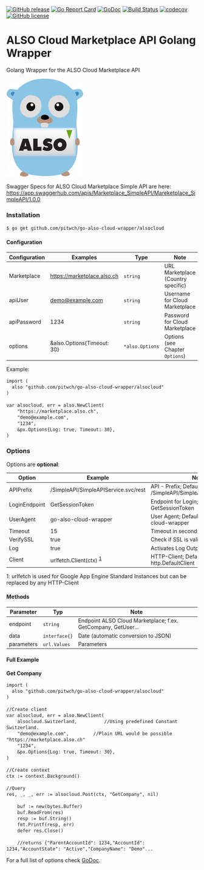[![GitHub release](https://img.shields.io/github/tag/pitwch/go-also-cloud-wrapper.svg?label=latest&colorB=orange)](https://github.com/pitwch/go-also-cloud-wrapper/releases/latest)
[![Go Report Card](https://goreportcard.com/badge/github.com/pitwch/go-also-cloud-wrapper)](https://goreportcard.com/report/github.com/pitwch/go-also-cloud-wrapper)
[![GoDoc](https://godoc.org/github.com/pitwch/go-also-cloud-wrapper/alsocloud?status.svg)](https://godoc.org/github.com/pitwch/go-also-cloud-wrapper/alsocloud)
[![Build Status](https://travis-ci.org/pitwch/go-also-cloud-wrapper.svg?branch=master)](https://travis-ci.org/pitwch/go-also-cloud-wrapper)
[![codecov](https://codecov.io/gh/pitwch/go-also-cloud-wrapper/branch/master/graph/badge.svg)](https://codecov.io/gh/pitwch/go-also-cloud-wrapper)
[![GitHub license](https://img.shields.io/github/license/pitwch/go-also-cloud-wrapper.svg)](https://github.com/pitwch/go-also-cloud-wrapper/blob/master/LICENSE)

# ALSO Cloud Marketplace API Golang Wrapper

Golang Wrapper for the ALSO Cloud Marketplace API


![alt text](https://raw.githubusercontent.com/pitwch/go-also-cloud-wrapper/master/assets/img/gopher-also.png "ALSO Cloud Marketplace API Golang Wrapper")

Swagger Specs for ALSO Cloud Marketplace Simple API are here:
https://app.swaggerhub.com/apis/Marketplace_SimpleAPI/Mareketplace_SimpleAPI/1.0.0

### Installation

```bash
$ go get github.com/pitwch/go-also-cloud-wrapper/alsocloud
```


#### Configuration


| Configuration | Examples                    | Type            | Note                                  |
|---------------|-----------------------------|-----------------|---------------------------------------|
| Marketplace   | https://marketplace.also.ch | `string`        | URL Marketplace (Country specific)    |
| apiUser       | demo@example.com            | `string`        | Username for Cloud Marketplace        |
| apiPassword   | 1234                        | `string`        | Password for Cloud Marketplace        |
| options       | &also.Options{Timeout: 30}  | `*also.Options` | Options (see Chapter `Options`)       |


Example:

```golang
import (
  also "github.com/pitwch/go-also-cloud-wrapper/alsocloud"
)

var alsocloud, err = also.NewClient(
	"https://marketplace.also.ch",
	"demo@example.com",
	"1234",
	&px.Options{Log: true, Timeout: 30},
)
```


### Options

Options are **optional**:

| Option        | Example                              | Note                                                         |
|---------------|--------------------------------------|--------------------------------------------------------------|
| APIPrefix     | /SimpleAPI/SimpleAPIService.svc/rest | API - Prefix; Default = /SimpleAPI/SimpleAPIService.svc/rest |
| LoginEndpoint | GetSessionToken                      | Endpoint for Login; Default = GetSessionToken                |
| UserAgent     | go-also-cloud-wrapper                | User Agent; Default = go-also-cloud-wrapper                  |
| Timeout       | 15                                   | Timeout in seconds                                           |
| VerifySSL     | true                                 | Check if SSL is valid                                        |
| Log           | true                                 | Activates Log Output; Default = false                        |
| Client        | urlfetch.Client(ctx) <sup>[1](#urlfetch)</sup>                | HTTP-Client; Default = http.DefaultClient                    |

<a name="urlfetch">1</a>: urlfetch is used for Google App Engine Standard Instances but can be replaced by any HTTP-Client



#### Methods


| Parameter  | Typ           | Note                                                          |
|------------|---------------|---------------------------------------------------------------|
| endpoint   | `string`      | Endpoint ALSO Cloud Marketplace; f.ex. GetCompany, GetUser... |
| data       | `interface{}` | Date (automatic conversion to JSON)                           |
| parameters | `url.Values`  | Parameters                                                    |


#### Full Example

**Get Company**

```golang
import (
  also "github.com/pitwch/go-also-cloud-wrapper/alsocloud"
)

//Create client
var alsocloud, err = also.NewClient(
	alsocloud.Switzerland,			//Using predefined Constant Switzerland.  
	"demo@example.com",			//Plain URL would be possible "https://marketplace.also.ch"
	"1234",
	&px.Options{Log: true, Timeout: 30},
)

//Create context
ctx := context.Background()

//Query
res, _, _, err := alsocloud.Post(ctx, "GetCompany", nil)

	buf := new(bytes.Buffer)
	buf.ReadFrom(res)
	resp := buf.String()
	fmt.Printf(resp, err)
	defer res.Close()
	
	//returns {"ParentAccountId": 1234,"AccountId": 1234,"AccountState": "Active","CompanyName": "Demo"...

```

For a full list of options check [GoDoc](https://godoc.org/github.com/pitwch/go-also-cloud-wrapper/alsocloud).
